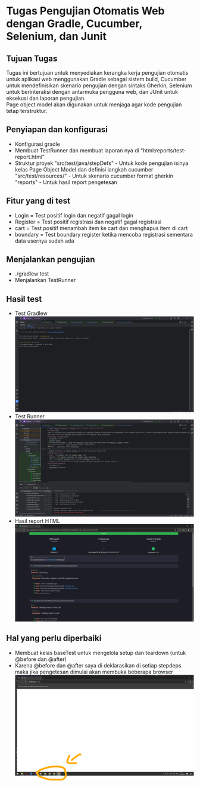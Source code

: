 # Tugas Pengujian Otomatis Web dengan Gradle, Cucumber, Selenium, dan Junit
## Tujuan Tugas
Tugas ini bertujuan untuk menyediakan kerangka kerja pengujian otomatis untuk aplikasi web menggunakan Gradle sebagai sistem build, Cucumber untuk mendefinisikan skenario pengujian dengan sintaks Gherkin, Selenium untuk berinteraksi dengan antarmuka pengguna web, dan JUnit untuk eksekusi dan laporan pengujian.  
Page object model akan digunakan untuk menjaga agar kode pengujian tetap terstruktur.
## Penyiapan dan konfigurasi
- Konfigurasi gradle
- Membuat TestRunner dan membuat laporan nya di "html:reports/test-report.html"
- Struktur proyek
  "src/test/java/stepDefs" - Untuk kode pengujian isinya kelas Page Object Model dan definisi langkah cucumber
  "src/test/resources/" - Untuk skenario cucumber format gherkin
  "reports" - Untuk hasil report pengetesan
## Fitur yang di test
- Login = Test positif login dan negatif gagal login
- Register = Test positif registrasi dan negatif gagal registrasi
- cart = Test positif menambah item ke cart dan menghapus item di cart
- boundary = Test boundary register ketika mencoba registrasi sementara data usernya sudah ada
## Menjalankan pengujian
- ./gradlew test
- Menjalankan TestRunner
## Hasil test
- Test Gradlew
  ![Screenshot of Testgradlew](https://github.com/rdwaray/TesWeb/raw/master/screenshoot/1%20Testgradlew.png)
- Test Runner
  ![Screenshot of Testrunner](https://github.com/rdwaray/TesWeb/blob/master/screenshoot/2%20Testrunner.png)
- Hasil report HTML
  ![Screenshot of Testrunner](https://github.com/rdwaray/TesWeb/blob/master/screenshoot/3%20hasil%20report%20html.png)

## Hal yang perlu diperbaiki
- Membuat kelas baseTest untuk mengelola setup dan teardown (untuk @before dan @after)
- Karena @before dan @after saya di deklarasikan di setiap stepdeps maka jika pengetesan dimulai akan membuka beberapa browser
![Screenshot of masalah](https://github.com/rdwaray/TesWeb/blob/master/screenshoot/4%20Masalah.png)
